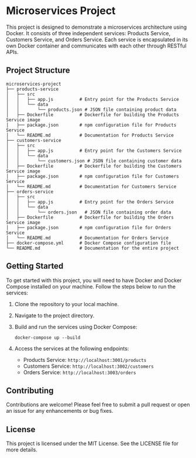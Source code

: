 # Microservices Project

This project is designed to demonstrate a microservices architecture using Docker. It consists of three independent services: Products Service, Customers Service, and Orders Service. Each service is encapsulated in its own Docker container and communicates with each other through RESTful APIs.

## Project Structure

```
microservices-project
├── products-service
│   ├── src
│   │   ├── app.js          # Entry point for the Products Service
│   │   └── data
│   │       └── products.json # JSON file containing product data
│   ├── Dockerfile          # Dockerfile for building the Products Service image
│   ├── package.json        # npm configuration file for Products Service
│   └── README.md           # Documentation for Products Service
├── customers-service
│   ├── src
│   │   ├── app.js          # Entry point for the Customers Service
│   │   └── data
│   │       └── customers.json # JSON file containing customer data
│   ├── Dockerfile          # Dockerfile for building the Customers Service image
│   ├── package.json        # npm configuration file for Customers Service
│   └── README.md           # Documentation for Customers Service
├── orders-service
│   ├── src
│   │   ├── app.js          # Entry point for the Orders Service
│   │   └── data
│   │       └── orders.json   # JSON file containing order data
│   ├── Dockerfile          # Dockerfile for building the Orders Service image
│   ├── package.json        # npm configuration file for Orders Service
│   └── README.md           # Documentation for Orders Service
├── docker-compose.yml      # Docker Compose configuration file
└── README.md               # Documentation for the entire project
```

## Getting Started

To get started with this project, you will need to have Docker and Docker Compose installed on your machine. Follow the steps below to run the services:

1. Clone the repository to your local machine.
2. Navigate to the project directory.
3. Build and run the services using Docker Compose:

   ```
   docker-compose up --build
   ```

4. Access the services at the following endpoints:
   - Products Service: `http://localhost:3001/products`
   - Customers Service: `http://localhost:3002/customers`
   - Orders Service: `http://localhost:3003/orders`

## Contributing

Contributions are welcome! Please feel free to submit a pull request or open an issue for any enhancements or bug fixes.

## License

This project is licensed under the MIT License. See the LICENSE file for more details.